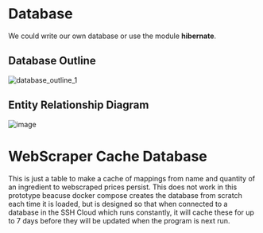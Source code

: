 # Database

We could write our own database or use the module __hibernate__.

## Database Outline


![database_outline_1](https://github.com/user-attachments/assets/c6210661-7275-4b3d-8372-53e51fa42b03)



## Entity Relationship Diagram

![image](https://github.com/user-attachments/assets/6e295a5d-179e-448a-8de2-ca2d0dc850c7)

# WebScraper Cache Database

This is just a table to make a cache of mappings from name and quantity of an ingredient to webscraped prices persist. This does not work in this prototype beacuse docker compose creates the database from scratch each time it is loaded, but is designed so that when connected to a database in the SSH Cloud which runs constantly, it will cache these for up to 7 days before they will be updated when the program is next run.
